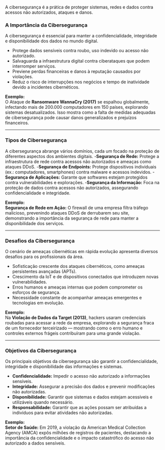 A cibersegurança é a prática de proteger sistemas, redes e dados contra acessos não autorizados, ataques e danos.

### A Importância da Cibersegurança

A cibersegurança é essencial para manter a confidencialidade, integridade e disponibilidade dos dados no mundo digital.

- Protege dados sensíveis contra roubo, uso indevido ou acesso não autorizado.
- Salvaguarda a infraestrutura digital contra ciberataques que podem interromper serviços.
- Previene perdas financeiras e danos à reputação causados por violações.
- Reduz o risco de interrupções nos negócios e tempo de inatividade devido a incidentes cibernéticos.

**Exemplo:**  
O Ataque de **Ransomware WannaCry (2017)** se espalhou globalmente, infectando mais de 200.000 computadores em 150 países, explorando sistemas desatualizados. Isso mostra como a falta de medidas adequadas de cibersegurança pode causar danos generalizados e prejuízos financeiros.

---

### Tipos de Cibersegurança

A cibersegurança abrange vários domínios, cada um focado na proteção de diferentes aspectos dos ambientes digitais.
-**Segurança de Rede:** Protege a infraestrutura de rede contra acessos não autorizados e ameaças como ataques DDoS.
-**Segurança de Endpoints:** Protege dispositivos individuais (ex.: computadores, smartphones) contra malware e acessos indevidos.
-**Segurança de Aplicações:** Garante que softwares estejam protegidos contra vulnerabilidades e explorações.
-**Segurança da Informação:** Foca na proteção de dados contra acessos não autorizados, assegurando confidencialidade e integridade.

**Exemplo:**  
**Segurança de Rede em Ação:** O firewall de uma empresa filtra tráfego malicioso, prevenindo ataques DDoS de derrubarem seu site, demonstrando a importância da segurança de rede para manter a disponibilidade dos serviços.

---

### Desafios da Cibersegurança

O cenário de ameaças cibernéticas em rápida evolução apresenta diversos desafios para os profissionais da área.
- Sofisticação crescente dos ataques cibernéticos, como ameaças persistentes avançadas (APTs).
- Crescimento da IoT e de dispositivos conectados que introduzem novas vulnerabilidades.
- Erros humanos e ameaças internas que podem comprometer os esforços de segurança.
- Necessidade constante de acompanhar ameaças emergentes e tecnologias em evolução.

**Exemplo:**  
Na **Violação de Dados da Target (2013)**, hackers usaram credenciais roubadas para acessar a rede da empresa, explorando a segurança fraca de um fornecedor terceirizado — mostrando como o erro humano e controles externos frágeis contribuíram para uma grande violação.

---

### Objetivos da Cibersegurança
Os principais objetivos da cibersegurança são garantir a confidencialidade, integridade e disponibilidade das informações e sistemas.
- **Confidencialidade:** Impedir o acesso não autorizado a informações sensíveis.
- **Integridade:** Assegurar a precisão dos dados e prevenir modificações não autorizadas.
- **Disponibilidade:** Garantir que sistemas e dados estejam acessíveis e utilizáveis quando necessário.
- **Responsabilidade:** Garantir que as ações possam ser atribuídas a indivíduos para evitar atividades não autorizadas.

**Exemplo:**  
**Setor de Saúde:** Em 2019, a violação da American Medical Collection Agency (AMCA) expôs milhões de registros de pacientes, destacando a importância da confidencialidade e o impacto catastrófico do acesso não autorizado a dados sensíveis.
